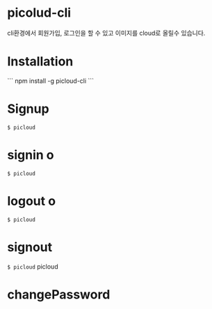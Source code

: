 # picolud-cli
cli환경에서 회원가입, 로그인을 할 수 있고 이미지를 cloud로 올릴수 있습니다.

# Installation
<html>
<head>
  <link rel="stylesheet" type="text/css" href="asciinema-player.css" />
</head>
<body>
  <div id="player"></div>
  <script src="asciinema-player.min.js"></script>
  <script>
    AsciinemaPlayer.create(
      '485034.cast',
      document.getElementById('player'),
      { cols: 94, rows: 28 }
    );
  </script>
</body>
```
npm install -g picloud-cli
```

# Signup 
`$ picloud`

# signin o
`$ picloud`

# logout o
`$ picloud`

# signout 
`$ picloud`
picloud

# changePassword